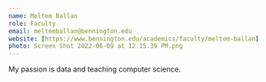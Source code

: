 ```yaml
---
name: Meltem Ballan
role: Faculty
email: meltemballan@bennington.edu
website: [https://www.bennington.edu/academics/faculty/meltem-ballan]
photo: Screen Shot 2022-06-09 at 12.15.39 PM.png
---
```

My passion is data and teaching computer science. 
